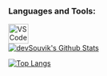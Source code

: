 
<h3 align="left">Languages and Tools:</h3>
<a href="https://code.visualstudio.com/" target="_blank"> <img src="./assets/vs-icon.vsg" alt="VS Code" width="40" height="40"/>


<br>

<img align="center" src="https://github-readme-stats.vercel.app/api?username=TheNefelin&include_all_commits=true&count_private=true&show_icons=true&line_height=20&title_color=7A7ADB&icon_color=2234AE&text_color=D3D3D3&bg_color=0,000000,130F40" alt="devSouvik's Github Stats">

</br>

[![Top Langs](https://github-readme-stats.vercel.app/api/top-langs/?username=TheNefelin&layout=compact&text_color=daf7dc&bg_color=151515)](https://github.com/devSouvik/github-readme-stats)
